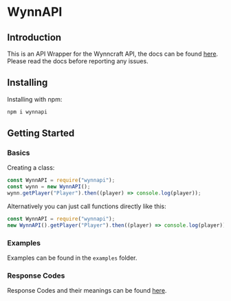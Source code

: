 # WynnAPI

## Introduction
This is an API Wrapper for the Wynncraft API, the docs can be found [here](https://docs.wynncraft.com). Please read the docs before reporting any issues.

## Installing
Installing with npm:
```bash
npm i wynnapi
```

## Getting Started

### Basics

Creating a class:
```js
const WynnAPI = require("wynnapi");
const wynn = new WynnAPI();
wynn.getPlayer("Player").then((player) => console.log(player));
```

Alternatively you can just call functions directly like this:
```js
const WynnAPI = require("wynnapi");
new WynnAPI().getPlayer("Player").then((player) => console.log(player));
```

### Examples
Examples can be found in the `examples` folder.

### Response Codes
Response Codes and their meanings can be found [here](https://docs.wynncraft.com/Overview/RESPONSES.html).